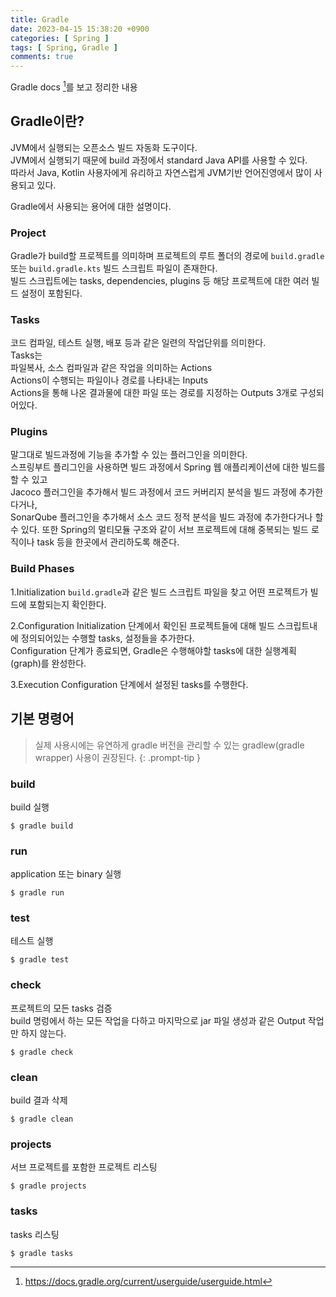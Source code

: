 ```yaml
---
title: Gradle
date: 2023-04-15 15:38:20 +0900
categories: [ Spring ]
tags: [ Spring, Gradle ]
comments: true
---
```

Gradle docs [^gradle-docs]를 보고 정리한 내용
## Gradle이란?
JVM에서 실행되는 오픈소스 빌드 자동화 도구이다.    
JVM에서 실행되기 때문에 build 과정에서 standard Java API를 사용할 수 있다.  
따라서 Java, Kotlin 사용자에게 유리하고 자연스럽게 JVM기반 언어진영에서 많이 사용되고 있다.

Gradle에서 사용되는 용어에 대한 설명이다.
### Project
Gradle가 build할 프로젝트를 의미하며 프로젝트의 루트 폴더의 경로에 `build.gradle` 또는 `build.gradle.kts` 빌드 스크립트 파일이 존재한다.  
빌드 스크립트에는 tasks, dependencies, plugins 등 해당 프로젝트에 대한 여러 빌드 설정이 포함된다.
### Tasks
코드 컴파일, 테스트 실행, 배포 등과 같은 일련의 작업단위를 의미한다.  
Tasks는   
파일복사, 소스 컴파일과 같은 작업을 의미하는 Actions  
Actions이 수행되는 파일이나 경로를 나타내는 Inputs  
Actions을 통해 나온 결과물에 대한 파일 또는 경로를 지정하는 Outputs 3개로 구성되어있다.

### Plugins
말그대로 빌드과정에 기능을 추가할 수 있는 플러그인을 의미한다.  
스프링부트 플리그인을 사용하면 빌드 과정에서 Spring 웹 애플리케이션에 대한 빌드를 할 수 있고  
Jacoco 플러그인을 추가해서 빌드 과정에서 코드 커버리지 분석을 빌드 과정에 추가한다거나,  
SonarQube 플러그인을 추가해서 소스 코드 정적 분석을 빌드 과정에 추가한다거나 할 수 있다.
또한 Spring의 멀티모듈 구조와 같이 서브 프로젝트에 대해 중복되는 빌드 로직이나 task 등을 한곳에서 관리하도록 해준다.

### Build Phases

1.Initialization
`build.gradle`과 같은 빌드 스크립트 파일을 찾고 어떤 프로젝트가 빌드에 포함되는지 확인한다.

2.Configuration
Initialization 단계에서 확인된 프로젝트들에 대해 빌드 스크립트내에 정의되어있는 수행할 tasks, 설정들을 추가한다.  
Configuration 단계가 종료되면, Gradle은 수행해야할 tasks에 대한 실행계획(graph)를 완성한다.

3.Execution
Configuration 단계에서 설정된 tasks를 수행한다.


## 기본 명령어

> 실제 사용시에는 유연하게 gradle 버전을 관리할 수 있는 gradlew(gradle wrapper) 사용이 권장된다.
{: .prompt-tip }
### build
build 실행
```shell
$ gradle build
```

### run
application 또는 binary 실행
```shell
$ gradle run
```

### test
테스트 실행
```shell
$ gradle test
```

### check
프로젝트의 모든 tasks 검증  
build 명렁에서 하는 모든 작업을 다하고 마지막으로 jar 파일 생성과 같은 Output 작업만 하지 않는다.
```shell
$ gradle check
```

### clean
build 결과 삭제
```shell
$ gradle clean
```

### projects
서브 프로젝트를 포함한 프로젝트 리스팅
```shell
$ gradle projects
```

### tasks
tasks 리스팅
```shell
$ gradle tasks
```

[^gradle-docs]: <https://docs.gradle.org/current/userguide/userguide.html>
